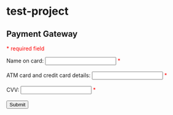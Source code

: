 # test-project

<html>
<head>
<style>
.error {color: #FF0000;}
</style>
</head>
<body>

<?php

$Name on cardErr = $ATM card and credit card detailsErr = $CVVErr = "";
$Name on card = $ATM card and credit card details = $CVV = "";

if ($_POST)
{
if (empty($_POST["name on card"]))
{
$name on cardErr ="Name on card is required";
}
else
{
$name on card= test_input($_POST["name on card"]))
}

if (empty($_POST["ATM card and credit card details"]))
{
$ATM card and credit card detailsErr= "ATM card and credit card details";
}
else
{
$ATM card and credit card details = test_input($_POST[" ATM card and credit card details"]);
}
if (empty($_POST["CVV"]))
{
$CVV= "CVV";
}
else
{
$CVV = test_input($_POST["CVV"]);
}
function test_input($data) {
$data = trim($data);
$data = stripslashes($data);
$data = htmlspecialchars($data);
return $data;
}
?>
<h2> Payment Gateway</h2>
<p><span class="error">* required field</span></p>
<form method="post" action="<?php echo htmlspecialchars($_SERVER["PHP_SELF"]);?>
Name on card: <input type="text" name="name on card">
<span class="error">* <?php echo $name on cardErr;?></span><br><br>
ATM card and credit card details: <input type="text" name="ATM card and credit card details">
<span class="error">* <?php echo $   ATM card and credit card detailsErr;?></span><br><br>
CVV: <input type="text" name="CVV">
<span class="error">* <?php echo $CVVErr;?></span><br><br>
<input type="submit" name="submit" value="Submit">
</form>
</body>
</html>
